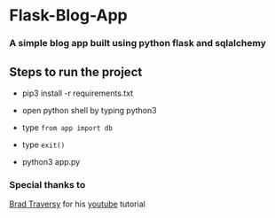 # Flask-Blog-App

### A simple blog app built using python flask and sqlalchemy

## Steps to run the project

- pip3 install -r requirements.txt

- open python shell by typing python3

- type `from app import db`

- type `exit()`

- python3 app.py

### Special thanks to

[Brad Traversy](https://github.com/bradtraversy) for his [youtube](https://www.youtube.com/playlist?list=PLcDxVjglvA7lwqZ4WfZyBkE0drLI9yf6U) tutorial

